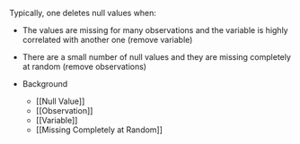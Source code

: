 Typically, one deletes null values when:
- The values are missing for many observations and the variable is highly correlated with another one (remove variable)
- There are a small number of null values and they are missing completely at random (remove observations)

- Background
	- [[Null Value]]
	- [[Observation]]
	- [[Variable]]
	- [[Missing Completely at Random]]